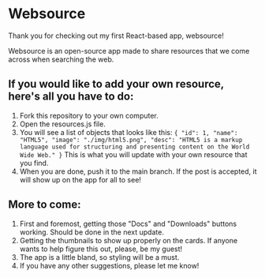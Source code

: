 # Websource

Thank you for checking out my first React-based app, websource!

Websource is an open-source app made to share resources that we come across when searching the web.

## If you would like to add your own resource, here's all you have to do:

1. Fork this repository to your own computer.
2. Open the resources.js file.
3. You will see a list of objects that looks like this:
   `{ "id": 1, "name": "HTML5", "image": "./img/html5.png", "desc": "HTML5 is a markup language used for structuring and presenting content on the World Wide Web." }`
   This is what you will update with your own resource that you find.
4. When you are done, push it to the main branch. If the post is accepted, it will show up on the app for all to see!

## More to come:

1. First and foremost, getting those "Docs" and "Downloads" buttons working. Should be done in the next update.
2. Getting the thumbnails to show up properly on the cards. If anyone wants to help figure this out, please, be my guest!
3. The app is a little bland, so styling will be a must.
4. If you have any other suggestions, please let me know!
